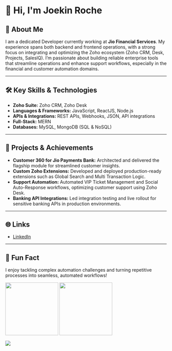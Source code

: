 

# 👋 Hi, I'm Joekin Roche

## 💼 About Me

I am a dedicated Developer currently working at **Jio Financial Services**. My experience spans both backend and frontend operations, with a strong focus on integrating and optimizing the Zoho ecosystem (Zoho CRM, Desk, Projects, SalesIQ). I’m passionate about building reliable enterprise tools that streamline operations and enhance support workflows, especially in the financial and customer automation domains.

---

## 🛠️ Key Skills & Technologies

- **Zoho Suite:** Zoho CRM, Zoho Desk
- **Languages & Frameworks:** JavaScript, ReactJS, Node.js
- **APIs & Integrations:** REST APIs, Webhooks, JSON, API integrations
- **Full-Stack:** MERN 
- **Databases:** MySQL, MongoDB (SQL & NoSQL)

---

## 🚀 Projects & Achievements

- **Customer 360 for Jio Payments Bank:** Architected and delivered the flagship module for streamlined customer insights.
- **Custom Zoho Extensions:** Developed and deployed production-ready extensions such as Global Search and Multi Transaction Logic.
- **Support Automation:** Automated VIP Ticket Management and Social Auto-Response workflows, optimizing customer support using Zoho Desk.
- **Banking API Integrations:** Led integration testing and live rollout for sensitive banking APIs in production environments.

---

## 🌐 Links

- [LinkedIn](https://www.linkedin.com/in/joekin-roche/)

---

## 📝 Fun Fact

I enjoy tackling complex automation challenges and turning repetitive processes into seamless, automated workflows!

<p align="left">
 <img src="https://github-readme-stats.vercel.app/api?username=JoekinRoche&show_icons=true&title_color=018596&icon_color=00E1F7FF&bg_color=0d1117&text_color=FFF&border_color=444&count_private=true" height="165"> 
   <img src="http://github-readme-streak-stats.herokuapp.com?user=JoekinRoche&theme=blux&&background=0d1117&border=444" height="165">
</p>  
 <img src="https://activity-graph.herokuapp.com/graph?username=JoekinRoche&theme=react-dark&bg_color=0d1117&color=FFF"> 
 
